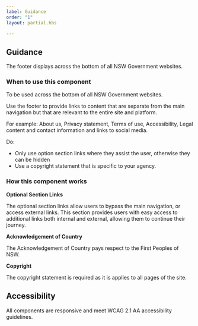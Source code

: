 ```yaml
---
label: Guidance
order: "1"
layout: partial.hbs

---
```

## Guidance

The footer displays across the bottom of all NSW Government websites.

### When to use this component

To be used across the bottom of all NSW Government websites.

Use the footer to provide links to content that are separate from the main navigation but that are relevant to the entire site and platform. 

For example: About us, Privacy statement, Terms of use, Accessibility, Legal content and contact information and links to social media.

Do: 

* Only use option section links where they assist the user, otherwise they can be hidden
* Use a copyright statement that is specific to your agency.

### How this component works

**Optional Section Links**

The optional section links allow users to bypass the main navigation, or access external links. This section provides users with easy access to additional links both internal and external, allowing them to continue their journey.

**Acknowledgement of Country** 

The Acknowledgement of Country pays respect to the First Peoples of NSW.

**Copyright**

The copyright statement is required as it is applies to all pages of the site.

## Accessibility

All components are responsive and meet WCAG 2.1 AA accessibility guidelines.